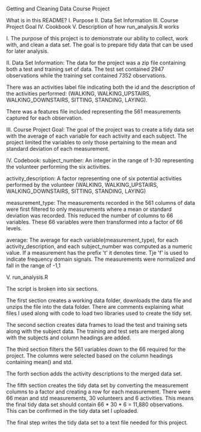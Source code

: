Getting and Cleaning Data Course Project

What is in this README?
I. Purpose
II. Data Set Information
III. Course Project Goal
IV. Cookbook
V. Description of how run_analysis.R works

I.
The purpose of this project is to demonstrate our ability to collect, 
work with, and clean a data set. The goal is to prepare tidy data that
can be used for later analysis.

II.
Data Set Information:
The data for the project was a zip file containing both a test and training set of data. The test set contained 2947
observations while the training set contained 7352 observations. 

There was an activities label file indicating both the id and the description of the activities performed:
(WALKING, WALKING_UPSTAIRS, WALKING_DOWNSTAIRS, SITTING, STANDING, LAYING).

There was a features file included representing the 561 measurements captured for each observation.

III.
Course Project Goal:
The goal of the project was to create a tidy data set with the average of each variable for each activity
and each subject. The project limited the variables to only those pertaining to the mean and standard deviation
of each measurement.

IV.
Codebook:
subject_number: An integer in the range of 1-30 representing the volunteer performing the six activities.

activity_description: A factor representing one of six potential activities performed by the volunteer
(WALKING, WALKING_UPSTAIRS, WALKING_DOWNSTAIRS, SITTING, STANDING, LAYING)

measurement_type: The measurements recorded in the 561 columns of data were first filtered to only measurements
where a mean or standard deviation was recorded. This reduced the number of columns to 66 variables. These 66
variables were then transformed into a factor of 66 levels.

average: The average for each variable(measurement_type), for each activity_description, and each subject_number
was computed as a numeric value. If a measurement has the prefix 't' it denotes time. Tje 'f' is used to indicate 
frequency domain signals. The measurements were normalized and fall in the range of -1,1
 
V.
run_analysis.R 

The script is broken into six sections. 

The first section creates a working data folder, downloads the data file
and unzips the file into the data folder. There are comments explaining what files I used
along with code to load two libraries used to create the tidy set.

The second section creates data frames to load the test and training sets along with the subject data. 
The training and test sets are merged along with the subjects and column headings are added.

The third section filters the 561 variables down to the 66 required for the project. The columns were selected based
on the column headings containing mean() and std.

The forth section adds the activity descriptions to the merged data set.

The fifth section creates the tidy data set by converting the measurement columns to a factor 
and creating a row for each measurement. There were 66 mean and std measurements, 30 volunteers and 6 activities.
This means the final tidy data set should contain 66 * 30 * 6 = 11,880 observations. This can be confirmed in the 
tidy data set I uploaded.

The final step writes the tidy data set to a text file needed for this project.
